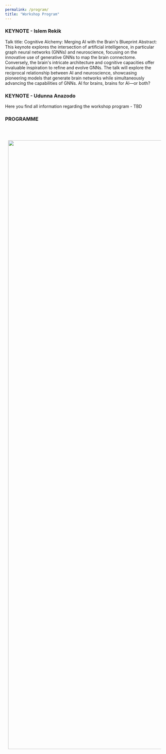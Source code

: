 ```yaml
---
permalink: /program/
title: "Workshop Program"
---
```


### KEYNOTE - Islem Rekik

Talk title: Cognitive Alchemy: Merging AI with the Brain's Blueprint 
Abstract: This keynote explores the intersection of artificial intelligence, in particular graph neural networks (GNNs) and neuroscience, focusing on the innovative use of generative GNNs to map the brain connectome. Conversely, the brain's intricate architecture and cognitive capacities offer invaluable inspiration to refine and evolve GNNs. The talk will explore the reciprocal relationship between AI and neuroscience, showcasing pioneering models that generate brain networks while simultaneously advancing the capabilities of GNNs. AI for brains, brains for AI—or both?

### KEYNOTE - Udunna Anazodo


Here you find all information regarding the workshop program - TBD


### PROGRAMME
<br>
<br>
<img align="left" src="https://mlcnworkshop.github.io/images/WS_pro.png" width="2000 px" style="padding: 10px">
